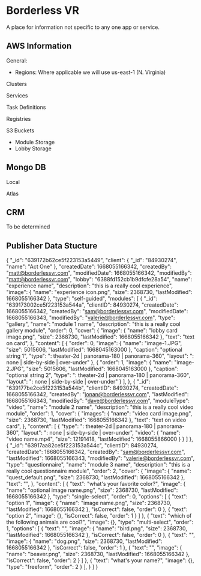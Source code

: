 # Borderless VR
A place for information not specific to any one app or service. 


## AWS Information

General:  
- Regions: Where applicable we will use us-east-1 (N. Virginia)

Clusters  

Services  

Task Definitions  

Registries


S3 Buckets  
- Module Storage
- Lobby Storage  


## Mongo DB

Local 

Atlas


## CRM

To be determined

## Publisher Data Stucture
{
  "_id": "639172b62ce5f223153a5449",
  "client": {
    "_id": "84930274",
    "name": "Act One"
  },
  "createdDate": 1668055166342,
  "createdBy": "matt@borderlessvr.com",
  "modifiedDate": 1668055166342,
  "modifiedBy": "matt@borderlessvr.com",
  "lobby": "6388fd152cb1b9dfcfe28a54",
  "name": "experience name",
  "description": "this is a really cool experience",
  "image": {
    "name": "experience icon.png",
    "size": 2368730,
    "lastModified": 1668055166342
  },
  "type": "self-guided",
  "modules": [
    {
      "_id": "639173002ce5f223153a544a",
      "clientID": 84930274,
      "createdDate": 1668055166342,
      "createdBy": "sam@borderlessvr.com",
      "modifiedDate": 1668055166343,
      "modifiedBy": "valerie@borderlessvr.com",
      "type": "gallery",
      "name": "module 1 name",
      "description": "this is a really cool gallery module",
      "order": 0,
      "cover": {
        "image": {
          "name": "lobby card image.png",
          "size": 2368730,
          "lastModified": 1668055166342
        },
        "text": "text on card",
      },
      "content": [
        {
          "order": 0,
          "image": {
            "name": "image-1.JPG",
            "size": 5015606,
            "lastModified": 1668045163000
          },
          "caption": "optional string 1",
          "type": "<string>: theater-2d | panorama-180 | panorama-360",
          "layout": "<string>: none | side-by-side | over-under"
        },
        {
          "order": 1,
          "image": {
            "name": "image-2.JPG",
            "size": 5015606,
            "lastModified": 1668045163000
          },
          "caption": "optional string 2",
          "type": "<string>: theater-2d | panorama-180 | panorama-360",
          "layout": "<string>: none | side-by-side | over-under"
        }
      ],
    },
    {
      "_id": "639177be2ce5f223153a544b",
      "clientID": 84930274,
      "createdDate": 1668055166342,
      "createdBy": "jonan@borderlessvr.com",
      "lastModified": 1668055166343,
      "modifiedBy": "dave@borderlessvr.com",
      "moduleType": "video",
      "name": "module 2 name",
      "description": "this is a really cool video module",
      "order": 1,
      "cover": {
        "images": {
          "name": "video card image.png",
          "size": 2368730,
          "lastModified": 1668055166342
        },
        "text": "text on video card",
      },
      "content": [
        {
          "type": "<string>: theater-2d | panorama-180 | panorama-360",
          "layout": "<string>: none | side-by-side | over-under",
          "video": {
            "name": "video name.mp4",
            "size": 12191418,
            "lastModified": 1668055866000
          }
        }
      ]
    },
    {
      "_id": "63917aa82ce5f223153a544c",
      "clientID": 84930274,
      "createdDate": 1668055166342,
      "createdBy": "sam@borderlessvr.com",
      "lastModified": 1668055166343,
      "modifiedBy": "valerie@borderlessvr.com",
      "type": "questionnaire",
      "name": "module 3 name",
      "description": "this is a really cool questionnaire module",
      "order": 2,
      "cover": {
        "image": {
          "name": "quest_default.png",
          "size": 2368730,
          "lastModified": 1668055166342
        },
        "text": "",
      },
      "content": [
        {
          "text": "what's your favorite color?",
          "image": {
            "name": "optional image name.png",
            "size": 2368730,
            "lastModified": 1668055166342
          },
          "type": "single-select",
          "order": 0,
          "options": [
            {
              "text": "option 1",
              "image": {
                "name": "image name.png",
                "size": 2368730,
                "lastModified": 1668055166342
              },
              "isCorrect": false,
              "order": 0
            },
            {
              "text": "option 2",
              "image": {},
              "isCorrect": false,
              "order": 1
            }
          ]
        },
        {
          "text": "which of the following animals are cool?",
          "image": {},
          "type": "multi-select",
          "order": 1,
          "options": [
            {
              "text": "",
              "image": {
                "name": "bird.png",
                "size": 2368730,
                "lastModified": 1668055166342
              },
              "isCorrect": false,
              "order": 0
            },
            {
              "text": "",
              "image": {
                "name": "dog.png",
                "size": 2368730,
                "lastModified": 1668055166342
              },
              "isCorrect": false,
              "order": 1
            },
            {
              "text": "",
              "image": {
                "name": "beaver.png",
                "size": 2368730,
                "lastModified": 1668055166342
              },
              "isCorrect": false,
              "order": 2
            }
          ]
        },
        {
          "text": "what's your name?",
          "image": {},
          "type": "freeform",
          "order": 2
        }
      ],
    }
  ]
}
